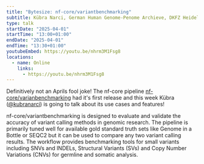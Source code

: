 ```yaml
---
title: "Bytesize: nf-core/variantbenchmarking"
subtitle: Kübra Narci, German Human Genome-Penome Archieve, DKFZ Heidelberg
type: talk
startDate: "2025-04-01"
startTime: "13:00+01:00"
endDate: "2025-04-01"
endTime: "13:30+01:00"
youtubeEmbed: https://youtu.be/nhrm3M1Fsg8
locations:
  - name: Online
    links:
      - https://youtu.be/nhrm3M1Fsg8
---
```


Definitively not an Aprils fool joke! The nf-core pipeline [nf-core/varianbenchmarking](https://nf-co.re/variantbenchmarking/1.0.0/) had it's first release and this week Kübra ([@kubranarci](https://github.com/kubranarci)) is going to talk about its use cases and features!

nf-core/variantbenchmarking is designed to evaluate and validate the accuracy of variant calling methods in genomic research.
The pipeline is primarily tuned well for available gold standard truth sets like Genome in a Bottle or SEQC2 but it can be used to compare any two variant calling results.
The workflow provides benchmarking tools for small variants including SNVs and INDELs, Structural Variants (SVs) and Copy Number Variations (CNVs) for germline and somatic analysis.
